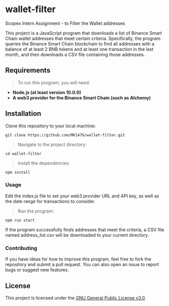 # wallet-filter
Scopex Intern Assignment - to Filter the Wallet addresses

This project is a JavaScript program that downloads a list of Binance Smart Chain wallet addresses that meet certain criteria. Specifically, the program queries the Binance Smart Chain blockchain to find all addresses with a balance of at least 2 BNB tokens and at least one transaction in the last month, and then downloads a CSV file containing those addresses.

## Requirements
> To run this program, you will need:

- **Node.js (at least version 10.0.0)**
- **A web3 provider for the Binance Smart Chain (such as Alchemy)**

## Installation
Clone this repository to your local machine:
```
git clone https://github.com/MK1476/wallet-filter.git
```

> Navigate to the project directory:
```
cd wallet-filter
```

> Install the dependencies:
```
npm install
```

### Usage
Edit the index.js file to set your web3 provider URL and API key, as well as the date range for transactions to consider.
> Run the program:
```
npm run start
```
If the program successfully finds addresses that meet the criteria, a CSV file named address_list.csv will be downloaded to your current directory.
### Contributing
If you have ideas for how to improve this program, feel free to fork the repository and submit a pull request. You can also open an issue to report bugs or suggest new features.

## License
This project is licensed under the [GNU General Public License v3.0](/LICENSE).